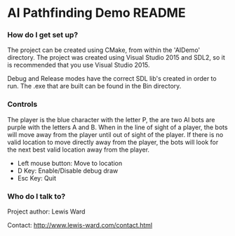 # AI Pathfinding Demo README #

### How do I get set up? ###

The project can be created using CMake, from within the 'AIDemo' directory. The project was created using Visual Studio 2015 and SDL2, so it is recommended that you use Visual Studio 2015.

Debug and Release modes have the correct SDL lib's created in order to run. The .exe that are built can be found in the Bin directory.

### Controls ###

The player is the blue character with the letter P, the are two AI bots are purple with the letters A and B. When in the line of sight of a player, the bots will move away from the player until out of sight of the player. If there is no valid location to move directly away from the player, the bots will look for the next best valid location away from the player.

* Left mouse button: Move to location
* D Key: Enable/Disable debug draw
* Esc Key: Quit

### Who do I talk to? ###

Project author: Lewis Ward

Contact: http://www.lewis-ward.com/contact.html